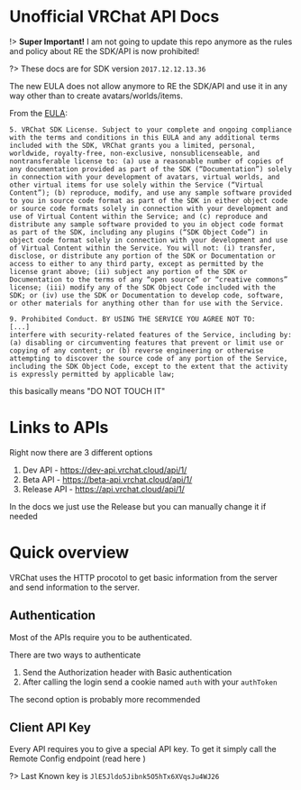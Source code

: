 # Unofficial VRChat API Docs

!> **Super Important!** I am not going to update this repo anymore as the rules and policy about RE the SDK/API is now prohibited!

?> These docs are for SDK version `2017.12.12.13.36`

The new EULA does not allow anymore to RE the SDK/API and use it in any way other than to create avatars/worlds/items.

From the [EULA](https://vrchat.com/legal):

```
5. VRChat SDK License. Subject to your complete and ongoing compliance with the terms and conditions in this EULA and any additional terms included with the SDK, VRChat grants you a limited, personal, worldwide, royalty-free, non-exclusive, nonsublicenseable, and nontransferable license to: (a) use a reasonable number of copies of any documentation provided as part of the SDK (“Documentation”) solely in connection with your development of avatars, virtual worlds, and other virtual items for use solely within the Service (“Virtual Content”); (b) reproduce, modify, and use any sample software provided to you in source code format as part of the SDK in either object code or source code formats solely in connection with your development and use of Virtual Content within the Service; and (c) reproduce and distribute any sample software provided to you in object code format as part of the SDK, including any plugins (“SDK Object Code”) in object code format solely in connection with your development and use of Virtual Content within the Service. You will not: (i) transfer, disclose, or distribute any portion of the SDK or Documentation or access to either to any third party, except as permitted by the license grant above; (ii) subject any portion of the SDK or Documentation to the terms of any “open source” or “creative commons” license; (iii) modify any of the SDK Object Code included with the SDK; or (iv) use the SDK or Documentation to develop code, software, or other materials for anything other than for use with the Service.
```

```
9. Prohibited Conduct. BY USING THE SERVICE YOU AGREE NOT TO:
[...]
interfere with security-related features of the Service, including by: (a) disabling or circumventing features that prevent or limit use or copying of any content; or (b) reverse engineering or otherwise attempting to discover the source code of any portion of the Service, including the SDK Object Code, except to the extent that the activity is expressly permitted by applicable law;
``` 

this basically means "DO NOT TOUCH IT"

# Links to APIs

Right now there are 3 different options

1. Dev API - https://dev-api.vrchat.cloud/api/1/
2. Beta API - https://beta-api.vrchat.cloud/api/1/
3. Release API - https://api.vrchat.cloud/api/1/

In the docs we just use the Release but you can manually change it if needed

# Quick overview

VRChat uses the HTTP procotol to get basic information from the server and send information to the server.

## Authentication

Most of the APIs require you to be authenticated.

There are two ways to authenticate

1. Send the  Authorization header with Basic authentication
2. After calling the login send a cookie named `auth` with your `authToken`

The second option is probably more recommended

## Client API Key

Every API requires you to give a special API key. To get it simply call the Remote Config endpoint (read here <INSERT LINK>)

?> Last Known key is `JlE5Jldo5Jibnk5O5hTx6XVqsJu4WJ26`
